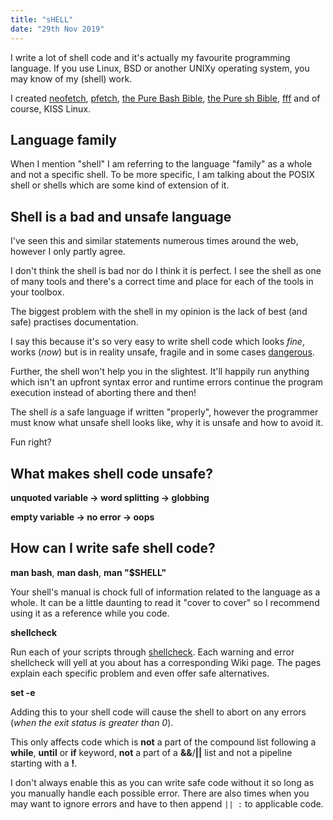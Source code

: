```yaml
---
title: "sHELL"
date: "29th Nov 2019"
---
```


I write a lot of shell code and it's actually my favourite programming language. If you use Linux, BSD or another UNIXy operating system, you may know of my (shell) work.

I created [neofetch](https://github.com/dylanaraps/neofetch), [pfetch](), [the Pure Bash Bible](), [the Pure sh Bible](), [fff]() and of course, KISS Linux.


## Language family

When I mention "shell" I am referring to the language "family" as a whole and not a specific shell. To be more specific, I am talking about the POSIX shell or shells which are some kind of extension of it.


## Shell is a bad and unsafe language

I've seen this and similar statements numerous times around the web, however I only partly agree.

I don't think the shell is bad nor do I think it is perfect. I see the shell as one of many tools and there's a correct time and place for each of the tools in your toolbox.

The biggest problem with the shell in my opinion is the lack of best (and safe) practises documentation.

I say this because it's so very easy to write shell code which looks *fine*, works (*now*) but is in reality unsafe, fragile and in some cases [dangerous](https://github.com/valvesoftware/steam-for-linux/issues/3671).

Further, the shell won't help you in the slightest. It'll happily run anything which isn't an upfront syntax error and runtime errors continue the program execution instead of aborting there and then!

The shell *is* a safe language if written "properly", however the programmer must know what unsafe shell looks like, why it is unsafe and how to avoid it.

Fun right?


## What makes shell code unsafe?

**unquoted variable -> word splitting -> globbing**

**empty variable -> no error -> oops**


## How can I write safe shell code?

**man bash**, **man dash**, **man "$SHELL"**

Your shell's manual is chock full of information related to the language as a whole. It can be a little daunting to read it "cover to cover" so I recommend using it as a reference while you code.

**shellcheck**

Run each of your scripts through [shellcheck](https://www.shellcheck.net/). Each warning and error shellcheck will yell at you about has a corresponding Wiki page. The pages explain each specific problem and even offer safe alternatives.

**set -e**

Adding this to your shell code will cause the shell to abort on any errors (*when the exit status is greater than 0*).

This only affects code which is **not** a part of the compound list following a **while**, **until** or **if** keyword, **not** a part of a **&&**/**||** list and not a pipeline starting with a **!**.

I don't always enable this as you can write safe code without it so long as you manually handle each possible error. There are also times when you may want to ignore errors and have to then append `|| :` to applicable code.
